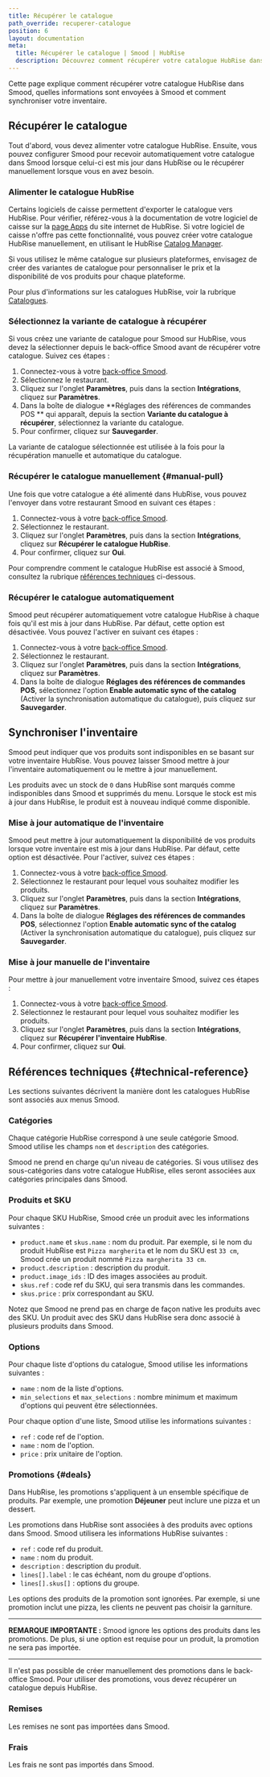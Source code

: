 ```yaml
---
title: Récupérer le catalogue
path_override: recuperer-catalogue
position: 6
layout: documentation
meta:
  title: Récupérer le catalogue | Smood | HubRise
  description: Découvrez comment récupérer votre catalogue HubRise dans Smood, comment les articles et les options sont encodés, et quelles fonctionnalités sont prises en charge.
---
```


Cette page explique comment récupérer votre catalogue HubRise dans Smood, quelles informations sont envoyées à Smood et comment synchroniser votre inventaire.

## Récupérer le catalogue

Tout d'abord, vous devez alimenter votre catalogue HubRise. Ensuite, vous pouvez configurer Smood pour recevoir automatiquement votre catalogue dans Smood lorsque celui-ci est mis jour dans HubRise ou le récupérer manuellement lorsque vous en avez besoin.

### Alimenter le catalogue HubRise

Certains logiciels de caisse permettent d'exporter le catalogue vers HubRise. Pour vérifier, référez-vous à la documentation de votre logiciel de caisse sur la [page Apps](/apps) du site internet de HubRise. Si votre logiciel de caisse n'offre pas cette fonctionnalité, vous pouvez créer votre catalogue HubRise manuellement, en utilisant le HubRise [Catalog Manager](/apps/catalog-manager/overview).

Si vous utilisez le même catalogue sur plusieurs plateformes, envisagez de créer des variantes de catalogue pour personnaliser le prix et la disponibilité de vos produits pour chaque plateforme.

Pour plus d'informations sur les catalogues HubRise, voir la rubrique [Catalogues](/docs/catalog).

### Sélectionnez la variante de catalogue à récupérer

Si vous créez une variante de catalogue pour Smood sur HubRise, vous devez la sélectionner depuis le back-office Smood avant de récupérer votre catalogue. Suivez ces étapes :

1. Connectez-vous à votre [back-office Smood](https://manager.smood.ch).
1. Sélectionnez le restaurant.
1. Cliquez sur l'onglet **Paramètres**, puis dans la section **Intégrations**, cliquez sur **Paramètres**.
1. Dans la boîte de dialogue **Réglages des références de commandes POS ** qui apparaît, depuis la section **Variante du catalogue à récupérer**, sélectionnez la variante du catalogue.
1. Pour confirmer, cliquez sur **Sauvegarder**.

La variante de catalogue sélectionnée est utilisée à la fois pour la récupération manuelle et automatique du catalogue.

### Récupérer le catalogue manuellement {#manual-pull}

Une fois que votre catalogue a été alimenté dans HubRise, vous pouvez l'envoyer dans votre restaurant Smood en suivant ces étapes :

1. Connectez-vous à votre [back-office Smood](https://manager.smood.ch).
1. Sélectionnez le restaurant.
1. Cliquez sur l'onglet **Paramètres**, puis dans la section **Intégrations**, cliquez sur **Récupérer le catalogue HubRise**.
1. Pour confirmer, cliquez sur **Oui**.

Pour comprendre comment le catalogue HubRise est associé à Smood, consultez la rubrique [références techniques](#technical-reference) ci-dessous.

### Récupérer le catalogue automatiquement

Smood peut récupérer automatiquement votre catalogue HubRise à chaque fois qu'il est mis à jour dans HubRise. Par défaut, cette option est désactivée. Vous pouvez l'activer en suivant ces étapes :

1. Connectez-vous à votre [back-office Smood](https://manager.smood.ch).
1. Sélectionnez le restaurant.
1. Cliquez sur l'onglet **Paramètres**, puis dans la section **Intégrations**, cliquez sur **Paramètres**.
1. Dans la boîte de dialogue **Réglages des références de commandes POS**, sélectionnez l'option **Enable automatic sync of the catalog** (Activer la synchronisation automatique du catalogue), puis cliquez sur **Sauvegarder**.

## Synchroniser l'inventaire

Smood peut indiquer que vos produits sont indisponibles en se basant sur votre inventaire HubRise. Vous pouvez laisser Smood mettre à jour l'inventaire automatiquement ou le mettre à jour manuellement.

Les produits avec un stock de `0` dans HubRise sont marqués comme indisponibles dans Smood et supprimés du menu. Lorsque le stock est mis à jour dans HubRise, le produit est à nouveau indiqué comme disponible.

### Mise à jour automatique de l'inventaire

Smood peut mettre à jour automatiquement la disponibilité de vos produits lorsque votre inventaire est mis à jour dans HubRise. Par défaut, cette option est désactivée. Pour l'activer, suivez ces étapes :

1. Connectez-vous à votre [back-office Smood](https://manager.smood.ch).
1. Sélectionnez le restaurant pour lequel vous souhaitez modifier les produits.
1. Cliquez sur l'onglet **Paramètres**, puis dans la section **Intégrations**, cliquez sur **Paramètres**.
1. Dans la boîte de dialogue **Réglages des références de commandes POS**, sélectionnez l'option **Enable automatic sync of the catalog** (Activer la synchronisation automatique du catalogue), puis cliquez sur **Sauvegarder**.

### Mise à jour manuelle de l'inventaire

Pour mettre à jour manuellement votre inventaire Smood, suivez ces étapes :

1. Connectez-vous à votre [back-office Smood](https://manager.smood.ch).
1. Sélectionnez le restaurant pour lequel vous souhaitez modifier les produits.
1. Cliquez sur l'onglet **Paramètres**, puis dans la section **Intégrations**, cliquez sur **Récupérer l'inventaire HubRise**.
1. Pour confirmer, cliquez sur **Oui**.

## Références techniques {#technical-reference}

Les sections suivantes décrivent la manière dont les catalogues HubRise sont associés aux menus Smood.

### Catégories

Chaque catégorie HubRise correspond à une seule catégorie Smood. Smood utilise les champs `nom` et `description` des catégories.

Smood ne prend en charge qu'un niveau de catégories. Si vous utilisez des sous-catégories dans votre catalogue HubRise, elles seront associées aux catégories principales dans Smood.

### Produits et SKU

Pour chaque SKU HubRise, Smood crée un produit avec les informations suivantes :

- `product.name` et `skus.name` : nom du produit. Par exemple, si le nom du produit HubRise est `Pizza margherita` et le nom du SKU est `33 cm`, Smood crée un produit nommé `Pizza margherita 33 cm`.
- `product.description` : description du produit.
- `product.image_ids` : ID des images associées au produit.
- `skus.ref` : code ref du SKU, qui sera transmis dans les commandes.
- `skus.price` : prix correspondant au SKU.

Notez que Smood ne prend pas en charge de façon native les produits avec des SKU. Un produit avec des SKU dans HubRise sera donc associé à plusieurs produits dans Smood.

### Options

Pour chaque liste d'options du catalogue, Smood utilise les informations suivantes :

- `name` : nom de la liste d'options.
- `min_selections` et `max_selections` : nombre minimum et maximum d'options qui peuvent être sélectionnées.

Pour chaque option d'une liste, Smood utilise les informations suivantes :

- `ref` : code ref de l'option.
- `name` : nom de l'option.
- `price` : prix unitaire de l'option.

### Promotions {#deals}

Dans HubRise, les promotions s'appliquent à un ensemble spécifique de produits. Par exemple, une promotion **Déjeuner** peut inclure une pizza et un dessert.

Les promotions dans HubRise sont associées à des produits avec options dans Smood. Smood utilisera les informations HubRise suivantes :

- `ref` : code ref du produit.
- `name` : nom du produit.
- `description` : description du produit.
- `lines[].label` : le cas échéant, nom du groupe d'options.
- `lines[].skus[]` : options du groupe.

Les options des produits de la promotion sont ignorées. Par exemple, si une promotion inclut une pizza, les clients ne peuvent pas choisir la garniture.

---

**REMARQUE IMPORTANTE :** Smood ignore les options des produits dans les promotions. De plus, si une option est requise pour un produit, la promotion ne sera pas importée.

---

Il n'est pas possible de créer manuellement des promotions dans le back-office Smood. Pour utiliser des promotions, vous devez récupérer un catalogue depuis HubRise.

### Remises

Les remises ne sont pas importées dans Smood.

### Frais

Les frais ne sont pas importés dans Smood.
